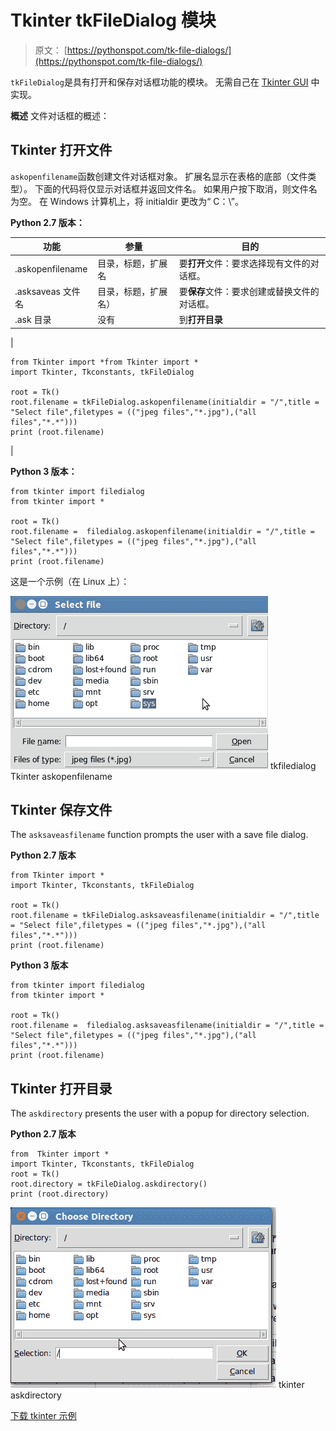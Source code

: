# Tkinter tkFileDialog 模块

> 原文： [https://pythonspot.com/tk-file-dialogs/](https://pythonspot.com/tk-file-dialogs/)

`tkFileDialog`是具有打开和保存对话框功能的模块。 无需自己在 [Tkinter GUI](https://pythonspot.com/tkinter/) 中实现。

**概述** 文件对话框的概述：

## Tkinter 打开文件

`askopenfilename`函数创建文件对话框对象。 扩展名显示在表格的底部（文件类型）。 下面的代码将仅显示对话框并返回文件名。 如果用户按下取消，则文件名为空。 在 Windows 计算机上，将 initialdir 更改为“ C：\”。

**Python 2.7 版本：**

| 功能 | 参量 | 目的 |
| --- | --- | --- |
| .askopenfilename | 目录，标题，扩展名 | 要**打开**文件：要求选择现有文件的对话框。 |
| .asksaveas 文件名 | 目录，标题，扩展名） | 要**保存**文件：要求创建或替换文件的对话框。 |
| .ask 目录 | 没有 | 到**打开目录** |

| 

```
from Tkinter import *from Tkinter import *
import Tkinter, Tkconstants, tkFileDialog

root = Tk()
root.filename = tkFileDialog.askopenfilename(initialdir = "/",title = "Select file",filetypes = (("jpeg files","*.jpg"),("all files","*.*")))
print (root.filename)

```

 |

**Python 3 版本：**

```
from tkinter import filedialog
from tkinter import *

root = Tk()
root.filename =  filedialog.askopenfilename(initialdir = "/",title = "Select file",filetypes = (("jpeg files","*.jpg"),("all files","*.*")))
print (root.filename)

```

这是一个示例（在 Linux 上）：

![tkfiledialog Tkinter askopenfilename](img/2c7923eec25e9f598b1f2667df933487.jpg) tkfiledialog Tkinter askopenfilename

## Tkinter 保存文件

The `asksaveasfilename` function prompts the user with a save file dialog.

**Python 2.7 版本**

```
from Tkinter import *
import Tkinter, Tkconstants, tkFileDialog

root = Tk()
root.filename = tkFileDialog.asksaveasfilename(initialdir = "/",title = "Select file",filetypes = (("jpeg files","*.jpg"),("all files","*.*")))
print (root.filename)

```

**Python 3 版本**

```
from tkinter import filedialog
from tkinter import *

root = Tk()
root.filename =  filedialog.asksaveasfilename(initialdir = "/",title = "Select file",filetypes = (("jpeg files","*.jpg"),("all files","*.*")))
print (root.filename)

```

## Tkinter 打开目录

The `askdirectory` presents the user with a popup for directory selection.

**Python 2.7 版本**

```
from  Tkinter import *
import Tkinter, Tkconstants, tkFileDialog
root = Tk()
root.directory = tkFileDialog.askdirectory()
print (root.directory)

```

![tkinter-askdirectory](img/e1fe0af3cb6c0d5c97380258734cdce9.jpg) tkinter askdirectory

[下载 tkinter 示例](/download-tkinter-examples)